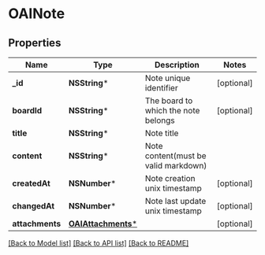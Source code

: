 # OAINote

## Properties
Name | Type | Description | Notes
------------ | ------------- | ------------- | -------------
**_id** | **NSString*** | Note unique identifier | [optional] 
**boardId** | **NSString*** | The board to which the note belongs | [optional] 
**title** | **NSString*** | Note title | 
**content** | **NSString*** | Note content(must be valid markdown) | 
**createdAt** | **NSNumber*** | Note creation unix timestamp | [optional] 
**changedAt** | **NSNumber*** | Note last update unix timestamp | [optional] 
**attachments** | [**OAIAttachments***](OAIAttachments.md) |  | [optional] 

[[Back to Model list]](../README.md#documentation-for-models) [[Back to API list]](../README.md#documentation-for-api-endpoints) [[Back to README]](../README.md)


